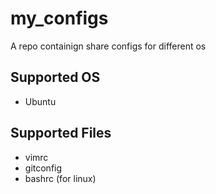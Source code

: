 # my_configs

A repo containign share configs for different os

## Supported OS

  * Ubuntu
  
## Supported Files

  * vimrc
  * gitconfig
  * bashrc (for linux)
